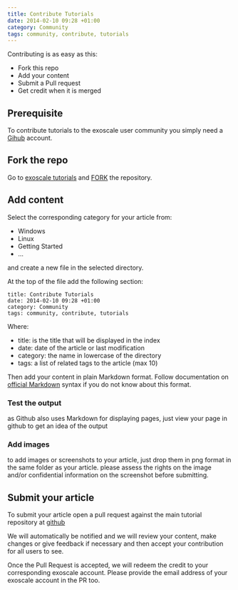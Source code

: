 ```yaml
---
title: Contribute Tutorials
date: 2014-02-10 09:28 +01:00
category: Community
tags: community, contribute, tutorials
---
```


Contributing is as easy as this:

* Fork this repo
* Add your content
* Submit a Pull request
* Get credit when it is merged

## Prerequisite

To contribute tutorials to the exoscale user community you simply need a
[Gihub](http://www.github.com) account.

## Fork the repo

Go to [exoscale tutorials](https://github.com/exoscale/tutorials/) and 
[FORK](https://github.com/exoscale/tutorials/fork) the repository.

## Add content

Select the corresponding category for your article from:

* Windows
* Linux
* Getting Started
* ...

and create a new file in the selected directory.

At the top of the file add the following section: 

    
    title: Contribute Tutorials
    date: 2014-02-10 09:28 +01:00
    category: Community
    tags: community, contribute, tutorials
    

Where:

* title: is the title that will be displayed in the index
* date: date of the article or last modification
* category: the name in lowercase of the directory
* tags: a list of related tags to the article (max 10)

Then add your content in plain Markdown format. Follow documentation
on [official Markdown](http://daringfireball.net/projects/markdown/syntax) syntax
if you do not know about this format.

### Test the output

as Github also uses Markdown for displaying pages, just view your page in github 
to get an idea of the output

### Add images

to add images or screenshots to your article, just drop them in png format in the same folder as your article.
please assess the rights on the image and/or confidential information on the screenshot before submitting.

## Submit your article

To submit your article open a pull request against the main tutorial 
repository at [github](https://github.com/exoscale/tutorials/compare/)

We will automatically be notified and we will review your content, make changes or give 
feedback if necessary and then accept your contribution for all users to see.

Once the Pull Request is accepted, we will redeem the credit to your corresponding 
exoscale account. Please provide the email address of your exoscale account in the PR too.
